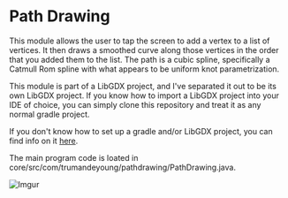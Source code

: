 # Path Drawing

This module allows the user to tap the screen to add a vertex to a list of vertices. It then draws a smoothed curve along those vertices in the order that you added them to the list. The path is a cubic spline, specifically a Catmull Rom spline with what appears to be uniform knot parametrization. 

This module is part of a LibGDX project, and I've separated it out to be its own LibGDX project. If you know how to import a LibGDX project into your IDE of choice, you can simply clone this repository and treat it as any normal gradle project.

If you don't know how to set up a gradle and/or LibGDX project, you can find info on it <a target="_blank" href="http://libgdx.badlogicgames.com/documentation.html">here</a>.

The main program code is loated in core/src/com/trumandeyoung/pathdrawing/PathDrawing.java.

![Imgur](http://i.imgur.com/VGoXtmh.png)
